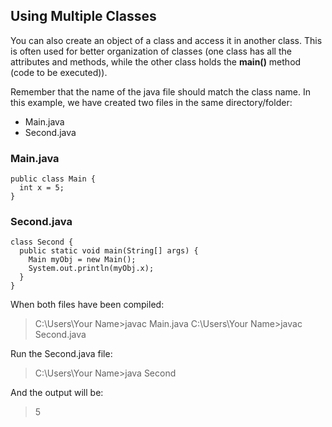 ## Using Multiple Classes
You can also create an object of a class and access it in another class. This is often used for better organization of classes (one class has all the attributes and methods, while the other class holds the **main()** method (code to be executed)).

Remember that the name of the java file should match the class name. In this example, we have created two files in the same directory/folder:

- Main.java
- Second.java

### Main.java
```
public class Main {
  int x = 5;
}
```



### Second.java
```
class Second {
  public static void main(String[] args) {
    Main myObj = new Main();
    System.out.println(myObj.x);
  }
}
```

When both files have been compiled:
> C:\Users\Your Name>javac Main.java
> C:\Users\Your Name>javac Second.java

Run the Second.java file:
> C:\Users\Your Name>java Second

And the output will be:
> 5